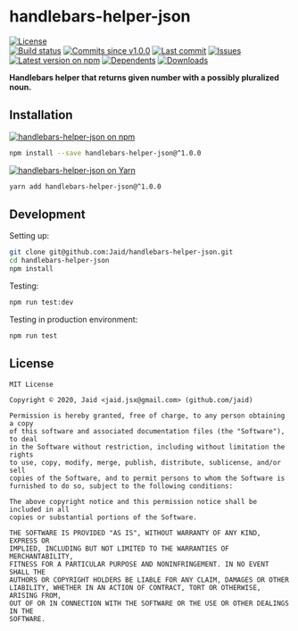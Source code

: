 # handlebars-helper-json


<a href="https://raw.githubusercontent.com/Jaid/handlebars-helper-json/master/license.txt"><img src="https://img.shields.io/github/license/Jaid/handlebars-helper-json?style=flat-square" alt="License"/></a>  
<a href="https://actions-badge.atrox.dev/Jaid/handlebars-helper-json/goto"><img src="https://img.shields.io/endpoint.svg?style=flat-square&url=https%3A%2F%2Factions-badge.atrox.dev%2FJaid%2Fhandlebars-helper-json%2Fbadge" alt="Build status"/></a> <a href="https://github.com/Jaid/handlebars-helper-json/commits"><img src="https://img.shields.io/github/commits-since/Jaid/handlebars-helper-json/v1.0.0?style=flat-square&logo=github" alt="Commits since v1.0.0"/></a> <a href="https://github.com/Jaid/handlebars-helper-json/commits"><img src="https://img.shields.io/github/last-commit/Jaid/handlebars-helper-json?style=flat-square&logo=github" alt="Last commit"/></a> <a href="https://github.com/Jaid/handlebars-helper-json/issues"><img src="https://img.shields.io/github/issues/Jaid/handlebars-helper-json?style=flat-square&logo=github" alt="Issues"/></a>  
<a href="https://npmjs.com/package/handlebars-helper-json"><img src="https://img.shields.io/npm/v/handlebars-helper-json?style=flat-square&logo=npm&label=latest%20version" alt="Latest version on npm"/></a> <a href="https://github.com/Jaid/handlebars-helper-json/network/dependents"><img src="https://img.shields.io/librariesio/dependents/npm/handlebars-helper-json?style=flat-square&logo=npm" alt="Dependents"/></a> <a href="https://npmjs.com/package/handlebars-helper-json"><img src="https://img.shields.io/npm/dm/handlebars-helper-json?style=flat-square&logo=npm" alt="Downloads"/></a>

**Handlebars helper that returns given number with a possibly pluralized noun.**















## Installation
<a href="https://npmjs.com/package/handlebars-helper-json"><img src="https://img.shields.io/badge/npm-handlebars--helper--json-C23039?style=flat-square&logo=npm" alt="handlebars-helper-json on npm"/></a>
```bash
npm install --save handlebars-helper-json@^1.0.0
```
<a href="https://yarnpkg.com/package/handlebars-helper-json"><img src="https://img.shields.io/badge/Yarn-handlebars--helper--json-2F8CB7?style=flat-square&logo=yarn&logoColor=white" alt="handlebars-helper-json on Yarn"/></a>
```bash
yarn add handlebars-helper-json@^1.0.0
```








## Development



Setting up:
```bash
git clone git@github.com:Jaid/handlebars-helper-json.git
cd handlebars-helper-json
npm install
```
Testing:
```bash
npm run test:dev
```
Testing in production environment:
```bash
npm run test
```


## License
```text
MIT License

Copyright © 2020, Jaid <jaid.jsx@gmail.com> (github.com/jaid)

Permission is hereby granted, free of charge, to any person obtaining a copy
of this software and associated documentation files (the "Software"), to deal
in the Software without restriction, including without limitation the rights
to use, copy, modify, merge, publish, distribute, sublicense, and/or sell
copies of the Software, and to permit persons to whom the Software is
furnished to do so, subject to the following conditions:

The above copyright notice and this permission notice shall be included in all
copies or substantial portions of the Software.

THE SOFTWARE IS PROVIDED "AS IS", WITHOUT WARRANTY OF ANY KIND, EXPRESS OR
IMPLIED, INCLUDING BUT NOT LIMITED TO THE WARRANTIES OF MERCHANTABILITY,
FITNESS FOR A PARTICULAR PURPOSE AND NONINFRINGEMENT. IN NO EVENT SHALL THE
AUTHORS OR COPYRIGHT HOLDERS BE LIABLE FOR ANY CLAIM, DAMAGES OR OTHER
LIABILITY, WHETHER IN AN ACTION OF CONTRACT, TORT OR OTHERWISE, ARISING FROM,
OUT OF OR IN CONNECTION WITH THE SOFTWARE OR THE USE OR OTHER DEALINGS IN THE
SOFTWARE.
```
